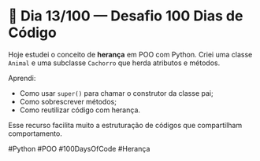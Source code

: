 # 📅 Dia 13/100 — Desafio 100 Dias de Código

Hoje estudei o conceito de **herança** em POO com Python. Criei uma classe `Animal` e uma subclasse `Cachorro` que herda atributos e métodos.

Aprendi:
- Como usar `super()` para chamar o construtor da classe pai;
- Como sobrescrever métodos;
- Como reutilizar código com herança.

Esse recurso facilita muito a estruturação de códigos que compartilham comportamento.

#Python #POO #100DaysOfCode #Herança